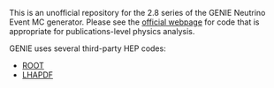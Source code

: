 This is an unofficial repository for the 2.8 series of the GENIE Neutrino 
Event MC generator. Please see the [official webpage](http://genie.hepforge.org)
for code that is appropriate for publications-level physics analysis. 

GENIE uses several third-party HEP codes:

* [ROOT](http://root.cern.ch)
* [LHAPDF](https://lhapdf.hepforge.org)
